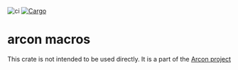 ![ci](https://github.com/cda-group/arcon/workflows/ci/badge.svg)
[![Cargo](https://img.shields.io/badge/crates.io-v0.2.2-orange)](https://crates.io/crates/arcon_macros)

# arcon macros

This crate is not intended to be used directly. It is a part of the [Arcon project](https://github.com/cda-group/arcon)

